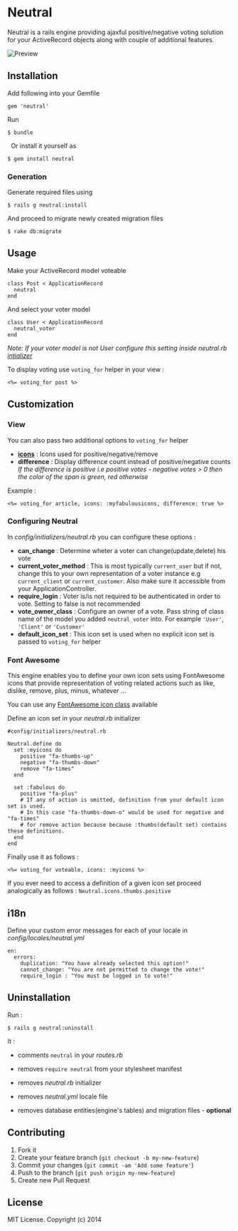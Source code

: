 # Neutral

Neutral is a rails engine providing ajaxful positive/negative voting solution for your ActiveRecord objects along with couple of additional features.

![Preview](images/neutral.png)

## Installation

Add following into your Gemfile

    gem 'neutral'

Run

    $ bundle
 
Or install it yourself as

    $ gem install neutral

### Generation

Generate required files using

    $ rails g neutral:install

And proceed to migrate newly created migration files

    $ rake db:migrate

## Usage

Make your ActiveRecord model voteable

    class Post < ApplicationRecord
      neutral
    end

And select your voter model

    class User < ApplicationRecord
      neutral_voter
    end

*Note: If your voter model is not User configure this setting inside neutral.rb [intializer](https://github.com/petertoth/neutral#configuring-neutral)*

To display voting use `voting_for` helper in your view : 

    <%= voting_for post %>

## Customization

### View

You can also pass two additional options to `voting_for` helper

* **[icons](https://github.com/petertoth/neutral#font-awesome)** : Icons used for positive/negative/remove
* **difference** : Display difference count instead of positive/negative counts
<br>*If the difference is positive i.e positive votes - negative votes > 0 then the color of the span is green, red otherwise*

Example : 

    <%= voting_for article, icons: :myfabulousicons, difference: true %>

### Configuring Neutral

In *config/initializers/neutral.rb* you can configure these options :

* **can_change** : Determine wheter a voter can change(update,delete) his vote
* **current_voter_method** : This is most typically `current_user` but if not, change this to your own representation of a voter instance e.g `current_client` or `current_customer`. Also make sure it accessible from your ApplicationController.
* **require_login** : Voter is/is not required to be authenticated in order to vote. Setting to false is not recommended
* **vote_owner_class** : Configure an owner of a vote. Pass string of class name of the model you added `neutral_voter` into. For example `'User'`, `'Client'` or `'Customer'`
* **default_icon_set** : This icon set is used when no explicit icon set is passed to `voting_for` helper

### Font Awesome

This engine enables you to define your own icon sets using FontAwesome icons that provide representation of voting related actions such as like, dislike, remove, plus, minus, whatever ...

You can use any [FontAwesome icon class](http://fontawesome.io/icons/) available

Define an icon set in your *neutral.rb* initializer

```
#config/initializers/neutral.rb

Neutral.define do
  set :myicons do
    positive "fa-thumbs-up"
    negative "fa-thumbs-down"
    remove "fa-times"
  end

  set :fabulous do
    positive "fa-plus"
    # If any of action is omitted, definition from your default icon set is used.
    # In this case "fa-thumbs-down-o" would be used for negative and "fa-times" 
    # for remove action because because :thumbs(default set) contains these definitions.
  end
end
```

Finally use it as follows :

    <%= voting_for voteable, icons: :myicons %>

If you ever need to access a definition of a given icon set proceed analogically as follows : `Neutral.icons.thumbs.positive`

## i18n

Define your custom error messages for each of your locale in *config/locales/neutral.yml*

    en:
      errors:
        duplication: "You have already selected this option!"
        cannot_change: "You are not permitted to change the vote!"
        require_login : "You must be logged in to vote!"

## Uninstallation

Run : 

    $ rails g neutral:uninstall

It :

* comments `neutral` in your *routes.rb*

* removes `require neutral` from your stylesheet manifest

* removes *neutral.rb* initializer
* removes *neutral.yml* locale file
* removes database entities(engine's tables) and migration files - **optional**

## Contributing

1. Fork it
2. Create your feature branch (`git checkout -b my-new-feature`)
3. Commit your changes (`git commit -am 'Add some feature'`)
4. Push to the branch (`git push origin my-new-feature`)
5. Create new Pull Request

## License
MIT License. Copyright (c) 2014
